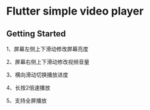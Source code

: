 # Flutter simple video player


## Getting Started


1、屏幕左侧上下滑动修改屏幕亮度

2、屏幕右侧上下滑动修改视频音量

3、横向滑动切换播放进度

4、长按2倍速播放

5、支持全屏播放
